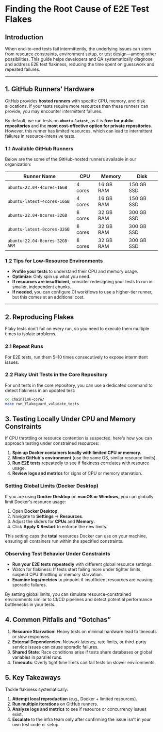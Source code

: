 # Finding the Root Cause of E2E Test Flakes

## Introduction
When end-to-end tests fail intermittently, the underlying issues can stem from resource constraints, environment setup, or test design—among other possibilities. This guide helps developers and QA systematically diagnose and address E2E test flakiness, reducing the time spent on guesswork and repeated failures.

---

## 1. GitHub Runners' Hardware
GitHub provides **hosted runners** with specific CPU, memory, and disk allocations. If your tests require more resources than these runners can provide, you may encounter intermittent failures.

By default, we run tests on **`ubuntu-latest`**, as it is **free for public repositories** and the **most cost-effective option for private repositories**. However, this runner has limited resources, which can lead to intermittent failures in resource-intensive tests.

### 1.1 Available GitHub Runners
Below are the some of the GitHub-hosted runners available in our organization:

| Runner Name | CPU | Memory | Disk |
|------------|-----|--------|------|
| `ubuntu-22.04-4cores-16GB` | 4 cores | 16 GB RAM | 150 GB SSD |
| `ubuntu-latest-4cores-16GB` | 4 cores | 16 GB RAM | 150 GB SSD |
| `ubuntu-22.04-8cores-32GB` | 8 cores | 32 GB RAM | 300 GB SSD |
| `ubuntu-latest-8cores-32GB` | 8 cores | 32 GB RAM | 300 GB SSD |
| `ubuntu-22.04-8cores-32GB-ARM` | 8 cores | 32 GB RAM | 300 GB SSD |


### 1.2 Tips for Low-Resource Environments
- **Profile your tests** to understand their CPU and memory usage.  
- **Optimize**: Only spin up what you need.  
- **If resources are insufficient**, consider redesigning your tests to run in smaller, independent chunks.
- **If needed**, you can configure CI workflows to use a higher-tier runner, but this comes at an additional cost.

---

## 2. Reproducing Flakes
Flaky tests don't fail on every run, so you need to execute them multiple times to isolate problems.

### 2.1 Repeat Runs
For E2E tests, run them 5–10 times consecutively to expose intermittent issues.  

### 2.2 Flaky Unit Tests in the Core Repository
For unit tests in the core repository, you can use a dedicated command to detect flakiness in an updated test:


```sh
cd chainlink-core/
make run_flakeguard_validate_tests
```


## 3. Testing Locally Under CPU and Memory Constraints

If CPU throttling or resource contention is suspected, here's how you can approach testing under constrained resources:

1. **Spin up Docker containers locally with limited CPU or memory.**  
2. **Mimic GitHub's environment** (use the same OS, similar resource limits).  
3. **Run E2E tests** repeatedly to see if flakiness correlates with resource usage.  
4. **Review logs and metrics** for signs of CPU or memory starvation.


### Setting Global Limits (Docker Desktop)
If you are using **Docker Desktop** on **macOS or Windows**, you can globally limit Docker's resource usage:

1. Open **Docker Desktop**.
2. Navigate to **Settings** → **Resources**.
3. Adjust the sliders for **CPUs** and **Memory**.
4. Click **Apply & Restart** to enforce the new limits.

This setting caps the **total** resources Docker can use on your machine, ensuring all containers run within the specified constraints.


### Observing Test Behavior Under Constraints
- **Run your E2E tests repeatedly** with different global resource settings.
- Watch for flakiness: If tests start failing more under tighter limits, suspect CPU throttling or memory starvation.
- **Examine logs/metrics** to pinpoint if insufficient resources are causing sporadic failures.

By setting global limits, you can simulate resource-constrained environments similar to CI/CD pipelines and detect potential performance bottlenecks in your tests.


## 4. Common Pitfalls and “Gotchas”
1. **Resource Starvation**: Heavy tests on minimal hardware lead to timeouts or slow responses.  
2. **External Dependencies**: Network latency, rate limits, or third-party service issues can cause sporadic failures.  
3. **Shared State**: Race conditions arise if tests share databases or global variables in parallel runs.  
4. **Timeouts**: Overly tight time limits can fail tests on slower environments.


## 5. Key Takeaways
Tackle flakiness systematically:
1. **Attempt local reproduction** (e.g., Docker + limited resources).  
2. **Run multiple iterations** on GitHub runners.  
3. **Analyze logs and metrics** to see if resource or concurrency issues exist.  
4. **Escalate** to the infra team only after confirming the issue isn't in your own test code or setup.
